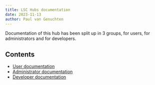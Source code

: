```yaml
---
title: LSC Hubs documentation
date: 2023-11-13
author: Paul van Genuchten
---
```


Documentation of this hub has been split up in 3 groups, for users, for administrators and for developers.

## Contents

- [User documentation](./user)
- [Administrator documentation](./admin)
- [Developer documentation](./developer)
